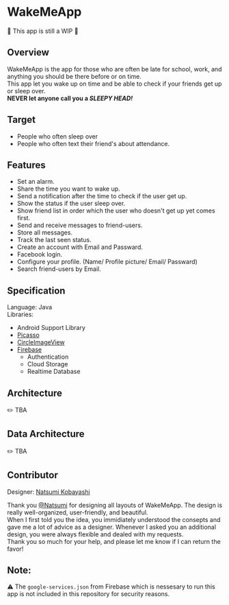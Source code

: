 # WakeMeApp

🚧 This app is still a WIP 🚧

## Overview
WakeMeApp is the app for those who are often be late for school, work, and anything you should be there before or on time.  
This app let you wake up on time and be able to check if your friends get up or sleep over.  
**NEVER let anyone call you a _SLEEPY HEAD!_**  

## Target
- People who often sleep over
- People who often text their friend's about attendance.

## Features
- Set an alarm.
- Share the time you want to wake up.
- Send a notification after the time to check if the user get up.
- Show the status if the user sleep over.
- Show friend list in order which the user who doesn't get up yet comes first.
- Send and receive messages to friend-users.
- Store all messages.
- Track the last seen status.
- Create an account with Email and Passward.
- Facebook login.
- Configure your profile. (Name/ Profile picture/ Email/ Passward)
- Search friend-users by Email.

## Specification
Language: Java  
Libraries:
- Android Support Library  
- [Picasso](https://github.com/square/picasso)  
- [CircleImageView](https://github.com/hdodenhof/CircleImageView)
- [Firebase](https://firebase.google.com/)
  - Authentication
  - Cloud Storage
  - Realtime Database  

## Architecture
✏️ TBA

## Data Architecture
✏️ TBA

## Contributor
Designer: [Natsumi Kobayashi](https://github.com/coooopeeeer)

Thank you [@Natsumi](https://github.com/coooopeeeer) for designing all layouts of WakeMeApp. The design is really well-organized, user-friendly, and beautiful.  
When I first told you the idea, you immidiately understood the consepts and gave me a lot of advice as a designer. Whenever I asked you an additional design, you were always flexible and dealed with my requests.  
Thank you so much for your help, and please let me know if I can return the favor!

## Note:
⚠️ The `google-services.json` from Firebase which is nessesary to run this app is not included in this repository for security reasons.
